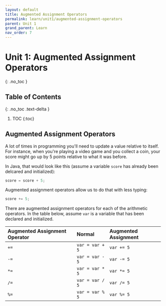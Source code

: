 ```yaml
---
layout: default
title: Augmented Assignment Operators
permalink: learn/unit1/augmented-assignment-operators
parent: Unit 1
grand_parent: Learn
nav_order: 7
---
```


<!-- prettier-ignore-start -->

# Unit 1: Augmented Assignment Operators

{: .no_toc }

## Table of Contents

{: .no_toc .text-delta }

1. TOC
{:toc}

<!-- prettier-ignore-end -->

## Augmented Assignment Operators

A lot of times in programming you'll need to update a value relative to itself.
For instance, when you're playing a video game and you collect a coin, your
score might go up by 5 points relative to what it was before.

In Java, that would look like this (assume a variable `score` has already been
delcared and initialized):

```java
score = score + 5;
```

Augmented assignment operators allow us to do that with less typing:

```java
score += 5;
```

There are augmented assignment operators for each of the arithmetic operators.
In the table below, assume `var` is a variable that has been declared and
initialized.

| Augmented Assignment Operator | Normal          | Augmented Assignment |
| :---------------------------- | :-------------- | :------------------- |
| `+=`                          | `var = var + 5` | `var += 5`           |
| `-=`                          | `var = var - 5` | `var -= 5`           |
| `*=`                          | `var = var * 5` | `var *= 5`           |
| `/=`                          | `var = var / 5` | `var /= 5`           |
| `%=`                          | `var = var % 5` | `var %= 5`           |
